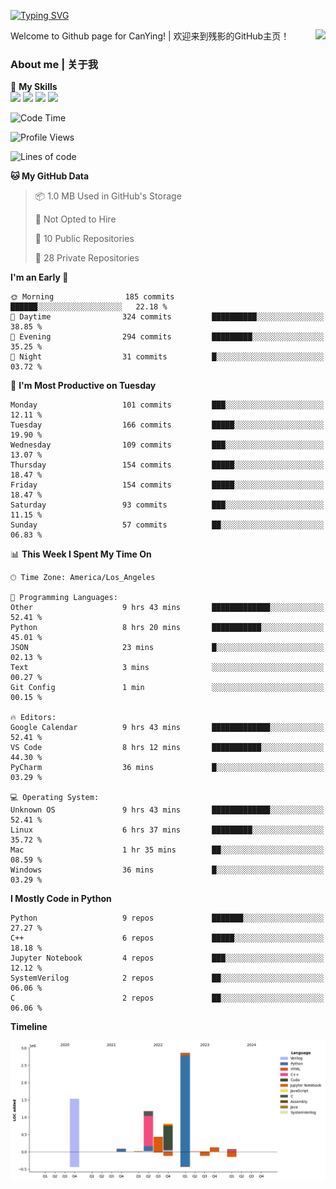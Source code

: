 [![Typing SVG](https://readme-typing-svg.herokuapp.com?size=25&duration=3500&color=00FFFF&vCenter=true&width=250&height=40&lines=Hi+Welcome+%F0%9F%91%8B%F0%9F%8F%BB;I'm+CanYing|残影)](https://git.io/typing-svg)

<a href="#">
  <img align="right" src="https://github-readme-stats.vercel.app/api?username=CanYing0913&count_private=true&rank_icon=github&show_icons=true&bg_color=15,f2f7fd,E0EAFC&" />
</a>

Welcome to Github page for CanYing! | 欢迎来到残影的GitHub主页！

### About me | 关于我

🌟 **My Skills**  
![](https://img.shields.io/badge/-C-A8B9CC?style=flat-square&logo=C&logoColor=fff)
![](https://img.shields.io/badge/-C++-00599C?style=flat-square&logo=Cpp&logoColor=fff)
![](https://img.shields.io/badge/-Python-3776AB?style=flat-square&logo=Python&logoColor=fff)
![](https://img.shields.io/badge/-Linux-000000?style=flat-square&logo=Linux&logoColor=fff)

<!--START_SECTION:waka-->
![Code Time](http://img.shields.io/badge/Code%20Time-128%20hrs%2055%20mins-blue)

![Profile Views](http://img.shields.io/badge/Profile%20Views-0-blue)

![Lines of code](https://img.shields.io/badge/From%20Hello%20World%20I%27ve%20Written-7.1%20million%20lines%20of%20code-blue)

**🐱 My GitHub Data** 

> 📦 1.0 MB Used in GitHub's Storage 
 > 
> 🚫 Not Opted to Hire
 > 
> 📜 10 Public Repositories 
 > 
> 🔑 28 Private Repositories 
 > 
**I'm an Early 🐤** 

```text
🌞 Morning                185 commits         ██████░░░░░░░░░░░░░░░░░░░   22.18 % 
🌆 Daytime                324 commits         ██████████░░░░░░░░░░░░░░░   38.85 % 
🌃 Evening                294 commits         █████████░░░░░░░░░░░░░░░░   35.25 % 
🌙 Night                  31 commits          █░░░░░░░░░░░░░░░░░░░░░░░░   03.72 % 
```
📅 **I'm Most Productive on Tuesday** 

```text
Monday                   101 commits         ███░░░░░░░░░░░░░░░░░░░░░░   12.11 % 
Tuesday                  166 commits         █████░░░░░░░░░░░░░░░░░░░░   19.90 % 
Wednesday                109 commits         ███░░░░░░░░░░░░░░░░░░░░░░   13.07 % 
Thursday                 154 commits         █████░░░░░░░░░░░░░░░░░░░░   18.47 % 
Friday                   154 commits         █████░░░░░░░░░░░░░░░░░░░░   18.47 % 
Saturday                 93 commits          ███░░░░░░░░░░░░░░░░░░░░░░   11.15 % 
Sunday                   57 commits          ██░░░░░░░░░░░░░░░░░░░░░░░   06.83 % 
```


📊 **This Week I Spent My Time On** 

```text
🕑︎ Time Zone: America/Los_Angeles

💬 Programming Languages: 
Other                    9 hrs 43 mins       █████████████░░░░░░░░░░░░   52.41 % 
Python                   8 hrs 20 mins       ███████████░░░░░░░░░░░░░░   45.01 % 
JSON                     23 mins             █░░░░░░░░░░░░░░░░░░░░░░░░   02.13 % 
Text                     3 mins              ░░░░░░░░░░░░░░░░░░░░░░░░░   00.27 % 
Git Config               1 min               ░░░░░░░░░░░░░░░░░░░░░░░░░   00.15 % 

🔥 Editors: 
Google Calendar          9 hrs 43 mins       █████████████░░░░░░░░░░░░   52.41 % 
VS Code                  8 hrs 12 mins       ███████████░░░░░░░░░░░░░░   44.30 % 
PyCharm                  36 mins             █░░░░░░░░░░░░░░░░░░░░░░░░   03.29 % 

💻 Operating System: 
Unknown OS               9 hrs 43 mins       █████████████░░░░░░░░░░░░   52.41 % 
Linux                    6 hrs 37 mins       █████████░░░░░░░░░░░░░░░░   35.72 % 
Mac                      1 hr 35 mins        ██░░░░░░░░░░░░░░░░░░░░░░░   08.59 % 
Windows                  36 mins             █░░░░░░░░░░░░░░░░░░░░░░░░   03.29 % 
```

**I Mostly Code in Python** 

```text
Python                   9 repos             ███████░░░░░░░░░░░░░░░░░░   27.27 % 
C++                      6 repos             █████░░░░░░░░░░░░░░░░░░░░   18.18 % 
Jupyter Notebook         4 repos             ███░░░░░░░░░░░░░░░░░░░░░░   12.12 % 
SystemVerilog            2 repos             ██░░░░░░░░░░░░░░░░░░░░░░░   06.06 % 
C                        2 repos             ██░░░░░░░░░░░░░░░░░░░░░░░   06.06 % 
```



**Timeline**

![Lines of Code chart](https://raw.githubusercontent.com/CanYing0913/CanYing0913/master/assets/bar_graph.png)


<!--END_SECTION:waka-->
